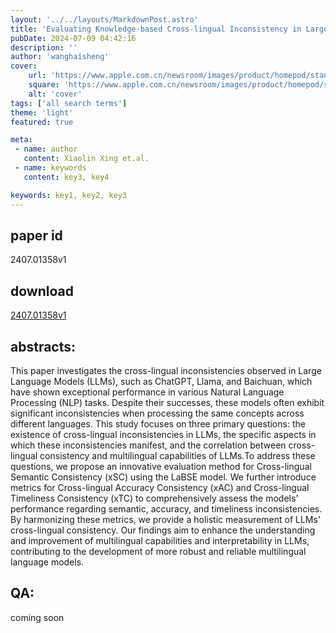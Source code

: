 ```yaml
---
layout: '../../layouts/MarkdownPost.astro'
title: 'Evaluating Knowledge-based Cross-lingual Inconsistency in Large Language Models'
pubDate: 2024-07-09 04:42:16
description: ''
author: 'wanghaisheng'
cover:
    url: 'https://www.apple.com.cn/newsroom/images/product/homepod/standard/Apple-HomePod-hero-230118_big.jpg.large_2x.jpg'
    square: 'https://www.apple.com.cn/newsroom/images/product/homepod/standard/Apple-HomePod-hero-230118_big.jpg.large_2x.jpg'
    alt: 'cover'
tags: ['all search terms'] 
theme: 'light'
featured: true

meta:
 - name: author
   content: Xiaolin Xing et.al.
 - name: keywords
   content: key3, key4

keywords: key1, key2, key3
---
```


## paper id
2407.01358v1
## download
[2407.01358v1](http://arxiv.org/abs/2407.01358v1)
## abstracts:
This paper investigates the cross-lingual inconsistencies observed in Large Language Models (LLMs), such as ChatGPT, Llama, and Baichuan, which have shown exceptional performance in various Natural Language Processing (NLP) tasks. Despite their successes, these models often exhibit significant inconsistencies when processing the same concepts across different languages. This study focuses on three primary questions: the existence of cross-lingual inconsistencies in LLMs, the specific aspects in which these inconsistencies manifest, and the correlation between cross-lingual consistency and multilingual capabilities of LLMs.To address these questions, we propose an innovative evaluation method for Cross-lingual Semantic Consistency (xSC) using the LaBSE model. We further introduce metrics for Cross-lingual Accuracy Consistency (xAC) and Cross-lingual Timeliness Consistency (xTC) to comprehensively assess the models' performance regarding semantic, accuracy, and timeliness inconsistencies. By harmonizing these metrics, we provide a holistic measurement of LLMs' cross-lingual consistency. Our findings aim to enhance the understanding and improvement of multilingual capabilities and interpretability in LLMs, contributing to the development of more robust and reliable multilingual language models.
## QA:
coming soon
